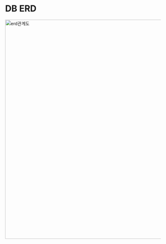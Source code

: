 
DB ERD
===============

<img width="710" alt="erd관계도" src="https://user-images.githubusercontent.com/56243159/158092652-d13ce3e2-5852-405b-af14-4defccfdad28.png">
